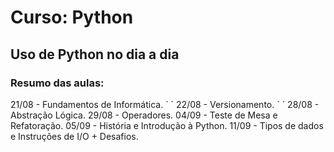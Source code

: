 <h1>Curso: Python</h1>
<h2>Uso de Python no dia a dia</h2>
<h3>Resumo das aulas:</h3>
<h7>21/08 - Fundamentos de Informática. ` `</h7> 
<h7>22/08 - Versionamento.</h7> ` `
<h7>28/08 - Abstração Lógica.</h7>
<h7>29/08 - Operadores.</h7>
<h7>04/09 - Teste de Mesa e Refatoração.</h7>
<h7>05/09 - História e Introdução à Python.</h7>
<h7>11/09 - Tipos de dados e Instruções de I/O + Desafios.</h7>

